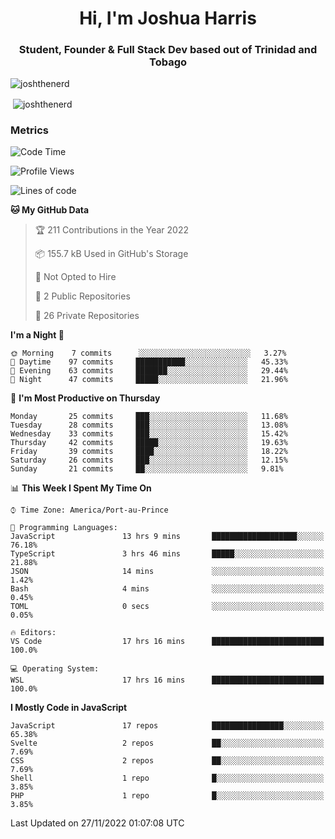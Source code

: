 <h1 align="center">Hi, I'm Joshua Harris</h1>
<h3 align="center">Student, Founder & Full Stack Dev based out of Trinidad and Tobago</h3>

<p align="left"> <img src="https://komarev.com/ghpvc/?username=JoshTheDeveloperr" alt="joshthenerd" /> </p>

<p>&nbsp;<img align="center" src="https://github-readme-stats.vercel.app/api?username=JoshTheDeveloperr&show_icons=true&count_private=true" alt="joshthenerd" /></p>

### Metrics

<!--START_SECTION:waka-->
![Code Time](http://img.shields.io/badge/Code%20Time-40%20hrs%2014%20mins-blue)

![Profile Views](http://img.shields.io/badge/Profile%20Views-0-blue)

![Lines of code](https://img.shields.io/badge/From%20Hello%20World%20I%27ve%20Written--1%20Million%20lines%20of%20code-blue)

**🐱 My GitHub Data** 

> 🏆 211 Contributions in the Year 2022
 > 
> 📦 155.7 kB Used in GitHub's Storage 
 > 
> 🚫 Not Opted to Hire
 > 
> 📜 2 Public Repositories 
 > 
> 🔑 26 Private Repositories  
 > 
**I'm a Night 🦉** 

```text
🌞 Morning    7 commits      ░░░░░░░░░░░░░░░░░░░░░░░░░   3.27% 
🌆 Daytime    97 commits     ███████████░░░░░░░░░░░░░░   45.33% 
🌃 Evening    63 commits     ███████░░░░░░░░░░░░░░░░░░   29.44% 
🌙 Night      47 commits     █████░░░░░░░░░░░░░░░░░░░░   21.96%

```
📅 **I'm Most Productive on Thursday** 

```text
Monday       25 commits     ███░░░░░░░░░░░░░░░░░░░░░░   11.68% 
Tuesday      28 commits     ███░░░░░░░░░░░░░░░░░░░░░░   13.08% 
Wednesday    33 commits     ███░░░░░░░░░░░░░░░░░░░░░░   15.42% 
Thursday     42 commits     █████░░░░░░░░░░░░░░░░░░░░   19.63% 
Friday       39 commits     ████░░░░░░░░░░░░░░░░░░░░░   18.22% 
Saturday     26 commits     ███░░░░░░░░░░░░░░░░░░░░░░   12.15% 
Sunday       21 commits     ██░░░░░░░░░░░░░░░░░░░░░░░   9.81%

```


📊 **This Week I Spent My Time On** 

```text
⌚︎ Time Zone: America/Port-au-Prince

💬 Programming Languages: 
JavaScript               13 hrs 9 mins       ███████████████████░░░░░░   76.18% 
TypeScript               3 hrs 46 mins       █████░░░░░░░░░░░░░░░░░░░░   21.88% 
JSON                     14 mins             ░░░░░░░░░░░░░░░░░░░░░░░░░   1.42% 
Bash                     4 mins              ░░░░░░░░░░░░░░░░░░░░░░░░░   0.45% 
TOML                     0 secs              ░░░░░░░░░░░░░░░░░░░░░░░░░   0.05%

🔥 Editors: 
VS Code                  17 hrs 16 mins      █████████████████████████   100.0%

💻 Operating System: 
WSL                      17 hrs 16 mins      █████████████████████████   100.0%

```

**I Mostly Code in JavaScript** 

```text
JavaScript               17 repos            ████████████████░░░░░░░░░   65.38% 
Svelte                   2 repos             ██░░░░░░░░░░░░░░░░░░░░░░░   7.69% 
CSS                      2 repos             ██░░░░░░░░░░░░░░░░░░░░░░░   7.69% 
Shell                    1 repo              █░░░░░░░░░░░░░░░░░░░░░░░░   3.85% 
PHP                      1 repo              █░░░░░░░░░░░░░░░░░░░░░░░░   3.85%

```



 Last Updated on 27/11/2022 01:07:08 UTC
<!--END_SECTION:waka-->
